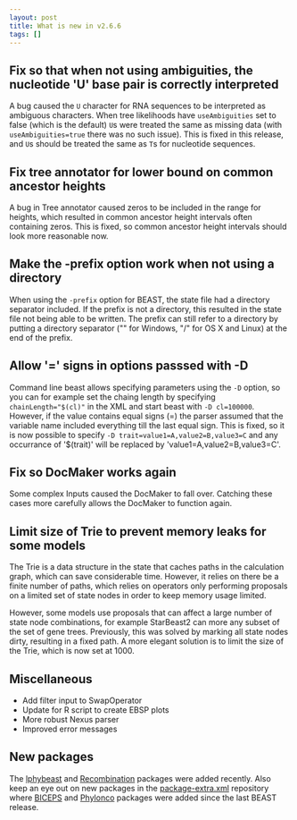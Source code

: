 ```yaml
---
layout: post
title: What is new in v2.6.6
tags: []
---
```



## Fix so that when not using ambiguities, the nucleotide 'U' base pair is correctly interpreted

A bug caused the `U` character for RNA sequences to be interpreted as ambiguous characters. When tree likelihoods have `useAmbiguities` set to false (which is the default) `U`s were treated the same as missing data (with `useAmbiguities=true` there was no such issue). This is fixed in this release, and `U`s should be treated the same as `T`s for nucleotide sequences.


## Fix tree annotator for lower bound on common ancestor heights

A bug in Tree annotator caused zeros to be included in the range for heights, which resulted in common ancestor height intervals often containing zeros. This is fixed, so common ancestor height intervals should look more reasonable now.


## Make the -prefix option work when not using a directory

When using the `-prefix` option for BEAST, the state file had a directory separator included. If the prefix is not a directory, this resulted in the state file not being able to be written. The prefix can still refer to a directory by putting a directory separator ("\" for Windows, "/" for OS X and Linux) at the end of the prefix.

## Allow '=' signs in options passsed with -D

Command line beast allows specifying parameters using the `-D` option, so you can for example set the chaing length by specifying `chainLength="$(cl)"` in the XML and start beast with `-D cl=100000`. However, if the value contains equal signs (=) the parser assumed that the variable name included everything till the last equal sign. This is fixed, so it is now possible to specify `-D trait=value1=A,value2=B,value3=C` and any occurrance of '$(trait)' will be replaced by 'value1=A,value2=B,value3=C'.


## Fix so DocMaker works again

Some complex Inputs caused the DocMaker to fall over. Catching these cases more carefully allows the DocMaker to function again.

## Limit size of Trie to prevent memory leaks for some models

The Trie is a data structure in the state that caches paths in the calculation graph, which can save considerable time. However, it relies on there be a finite number of paths, which relies on operators only performing proposals on a limited set of state nodes in order to keep memory usage limited.

However, some models use proposals that can affect a large number of state node combinations, for example StarBeast2 can more any subset of the set of gene trees. Previously, this was solved by marking all state nodes dirty, resulting in a fixed path. A more elegant solution is to limit the size of the Trie, which is now set at 1000.

## Miscellaneous

* Add filter input to SwapOperator
* Update for R script to create EBSP plots
* More robust Nexus parser
* Improved error messages


## New packages

The [lphybeast](https://github.com/LinguaPhylo/LPhyBeast) and [Recombination](https://github.com/nicfel/Recombination) packages were added recently. Also keep an eye out on new packages in the [package-extra.xml](https://github.com/CompEvol/CBAN/blob/master/packages-extra.xml) repository where [BICEPS](https://github.com/rbouckaert/biceps/) and [Phylonco](https://github.com/kche309/beast-phylonco) packages were added since the last BEAST release.

